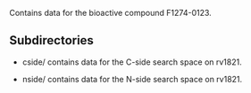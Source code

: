 Contains data for the bioactive compound F1274-0123.

## Subdirectories

- cside/ contains data for the C-side search space on rv1821.

- nside/ contains data for the N-side search space on rv1821.

